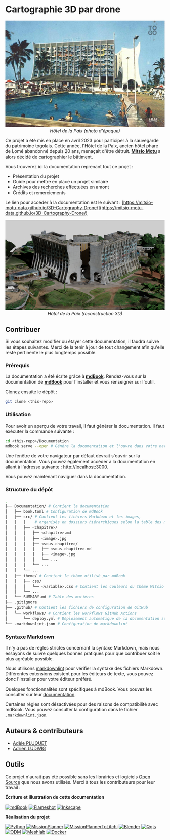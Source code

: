 # Cartographie 3D par drone

<p align=center>
    <img src="./Documentation/src/introduction/presentation_projet/hdp_original_picture.jpg" width=600/><br>
    <em>Hôtel de la Paix (photo d'époque)</em>
</p>

Ce projet a été mis en place en avril 2023 pour participer à la sauvegarde du patrimoine togolais. Cette année, l'Hôtel de la Paix, ancien hôtel phare de Lomé abandonné depuis 20 ans, menaçait d'être détruit. **[Mitsio Motu](https://www.mitsiomotu.com/)** a alors décidé de cartographier le bâtiment.

Vous trouverez ici la documentation reprenant tout ce projet : 
- Présentation du projet
- Guide pour mettre en place un projet similaire
- Archives des recherches effectuées en amont
- Crédits et remerciements

Le lien pour accéder à la documentation est le suivant : [https://mitsio-motu-data.github.io/3D-Cartography-Drone/](https://mitsio-motu-data.github.io/3D-Cartography-Drone/)

<p align=center>
    <img src="./Documentation/src/introduction/presentation_projet/hdp_3d_reconstruction.jpg" width=600/><br>
    <em>Hôtel de la Paix (reconstruction 3D)</em>
</p>

## Contribuer

Si vous souhaitez modifier ou étayer cette documentation, il faudra suivre les étapes suivantes. Merci de la tenir à jour de tout changement afin qu'elle reste pertinente le plus longtemps possible.

### Prérequis

La documentation a été écrite grâce à [**mdBook**](https://rust-lang.github.io/mdBook/). Rendez-vous sur la documentation de [**mdBook**](https://rust-lang.github.io/mdBook/) pour l'installer et vous renseigner sur l'outil.

Clonez ensuite le dépôt :
```bash
git clone <this-repo>
```

### Utilisation

Pour avoir un aperçu de votre travail, il faut générer la documentation. Il faut exécuter la commande suivante :

```bash
cd <this-repo>/Documentation
mdbook serve --open # Génère la documentation et l'ouvre dans votre navigateur
```

Une fenêtre de votre navigateur par défaut devrait s'ouvrir sur la documentation.
Vous pouvez également accéder à la documentation en allant à l'adresse suivante : [http://localhost:3000](http://localhost:3000).

Vous pouvez maintenant naviguer dans la documentation.

### Structure du dépôt

```sh
.
├── Documentation/ # Contient la documentation
│   ├── book.toml # Configuration de mdBook
│   ├── src/ # Contient les fichiers Markdown et les images,
│   │   │    # organisés en dossiers hiérarchiques selon la table des matières
│   │   ├── <chapitre>/
│   │   │   ├── <chapitre>.md
│   │   │   ├── <image>.jpg
│   │   │   ├── <sous-chapitre>/
│   │   │   │   ├── <sous-chapitre>.md
│   │   │   │   ├── <image>.jpg
│   │   │   │   └── ...
│   │   │   └── ...
│   │   └── ...
│   ├── theme/ # Contient le thème utilisé par mdBook
│   │   ├── css/
│   │   │   └── <variable>.css # Contient les couleurs du thème Mitsio Motu
│   │   └── ...
│   └── SUMMARY.md # Table des matières
├── .gitignore
├── .github/ # Contient les fichiers de configuration de GitHub
│   └── workflows/ # Contient les workflows GitHub Actions
│       └── deploy.yml # Déploiement automatique de la documentation sur GitHub Pages
└── .markdownlint.json # Configuration de markdownlint
```

### Syntaxe Markdown

Il n'y a pas de règles strictes concernant la syntaxe Markdown,
mais nous essayons de suivre quelques bonnes pratiques pour que contribuer soit le plus agréable possible.

Nous utilisons [markdownlint](https://github.com/DavidAnson/markdownlint) pour vérifier la syntaxe des fichiers Markdown.
Différentes extensions existent pour les éditeurs de texte,
vous pouvez donc l'installer pour votre éditeur préféré.

Quelques fonctionnalités sont spécifiques à mdBook. Vous pouvez les consulter sur leur [documentation](https://rust-lang.github.io/mdBook/format/markdown.html).

Certaines règles sont désactivées pour des raisons de compatibilité avec mdBook.
Vous pouvez consulter la configuration dans le fichier [`.markdownlint.json`](.markdownlint.json).

## Auteurs & contributeurs

- [Adèle PLUQUET](https://github.com/apluquet)
- [Adrien LUDWIG](https://linktr.ee/adrien.ludwig)

## Outils

Ce projet n'aurait pas été possible sans les librairies et logiciels [Open Source](https://opensource.com/resources/what-open-source#:~:text=The%20term%20open%20source%20refers,approach%20to%20creating%20computer%20programs.) que nous avons utilisés. Merci à tous les contributeurs pour leur travail :

**Écriture et illustration de cette documentation**

[![mdBook](https://img.shields.io/badge/-mdBook-000000?logo=mbBook&logoColor=white&style=for-the-badge)](https://rust-lang.github.io/mdBook/)
[![Flameshot](https://img.shields.io/badge/-Flameshot-660081?logo=logoColor=white&style=for-the-badge)](https://flameshot.org/)
[![Inkscape](https://img.shields.io/badge/-Inkscape-000000?logo=Inkscape&logoColor=white&style=for-the-badge)](https://inkscape.org/fr/)

**Réalisation du projet**

[![Python](https://img.shields.io/badge/-Python-3776AB?logo=Python&logoColor=white&style=for-the-badge)](https://www.python.org/)
[![MissionPlanner](https://img.shields.io/badge/-Mission%20Planner-f9b232?logo=logoColor=white&style=for-the-badge)](https://ardupilot.org/planner/)
[![MissionPlannerToLitchi](https://img.shields.io/badge/-Mission%20Planner%20To%20Litchi-c6c6c6?logo=logoColor=white&style=for-the-badge)](https://github.com/YarostheLaunchpadder/MissionPlanner-to-Litchi)
[![Blender](https://img.shields.io/badge/-Blender-F5792A?logo=Blender&logoColor=white&style=for-the-badge)](https://www.blender.org/)
[![Qgis](https://img.shields.io/badge/-Qgis-589632?logo=Qgis&logoColor=white&style=for-the-badge)](https://www.qgis.org/fr/site/)
[![ODM](https://img.shields.io/badge/-Open%20Drone%20Map-f15a24?logo=logoColor=white&style=for-the-badge)](https://opendronemap.org/)
[![Meshlab](https://img.shields.io/badge/-Meshlab-a0cb8f?logo=logoColor=white&style=for-the-badge)](https://www.meshlab.net/)
[![Docker](https://img.shields.io/badge/docker-2496ED?style=for-the-badge&logo=docker&logoColor=white)](https://www.docker.com/)
